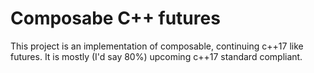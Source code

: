 # Composabe C++ futures
This project is an implementation of composable, continuing c++17 like futures. It is mostly (I'd say 80%) upcoming c++17 standard compliant.

